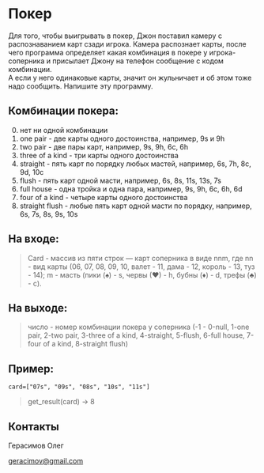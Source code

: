 # Покер
Для того, чтобы выигрывать в покер, Джон поставил камеру с распознаванием
карт сзади игрока. Камера распознает карты, после чего программа определяет какая комбинация в покере у
игрока-соперника и присылает Джону на телефон сообщение с кодом комбинации.  
А если у него одинаковые карты, значит он жульничает и об этом тоже надо сообщить.
Напишите эту программу.

## Комбинации покера:
0. нет ни одной комбинации
1. one pair - две карты одного достоинства, например, 9s и 9h
2. two pair - две пары карт, например, 9s, 9h, 6c, 6h
3. three of a kind - три карты одного достоинства
4. straight - пять карт по порядку любых мастей, например, 6s, 7h, 8c, 9d, 10c
5. flush - пять карт одной масти, например, 6s, 8s, 11s, 13s, 7s
6. full house - одна тройка и одна пара, например, 9s, 9h, 6c, 6h, 6d
7. four of a kind - четыре карты одного достоинства
8. straight flush - любые пять карт одной масти по порядку, например, 6s, 7s, 8s, 9s, 10s

## На входе:
> Card - массив из пяти строк — карт соперника в виде nnm, где
    nn - вид карты (06, 07, 08, 09, 10, валет - 11, дама - 12, король - 13, туз - 14); 
    m - масть (пики (♠) - s, червы (♥) - h, бубны (♦) - d, трефы (♣) - c).

## На выходе:
>число - номер комбинации покера у соперника
(-1 - 0-null, 1-one pair, 2-two pair, 3-three of a kind,
4-straight, 5-flush, 6-full house, 7-four of a kind, 8-straight flush)

## Пример:
`card=["07s", "09s", "08s", "10s", "11s"]`
>get_result(card) → 8

## Контакты
Герасимов Олег

geracimov@gmail.com